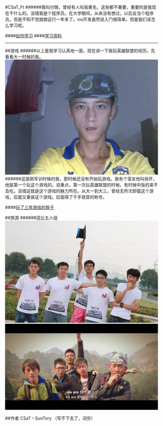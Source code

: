 #CSaT_Ft
######我叫付锦，曾经有人叫我黄毛，这些都不重要，重要的是我现在干什么的。没错我是个程序员。在大学期间。从来没有想过。以后会当个程序员。但是不知不觉就做这行一年多了。ios开发虽然说入门很简单。但是我们该怎么学习呢。

####[如何学习](http://limboy.me/essay/2015/08/14/learning-how-to-learn.html)
####[学习资料](https://github.com/iOSBIGDay/iOS.Big.Day.Communication.High.Bige.Group)

-----------------
##游戏
######以上是我学习认真地一面，现在讲一下我玩英雄联盟的经历。先看看大一时候的我。
![Screenshot of  Example](1.jpeg )
######这是刚军训时候的我，那时候还没有开始玩游戏。我有个室友他叫徐开，他是第一个玩这个游戏的。说重点，第一次玩英雄联盟的时候，有时候中饭的来不及吃。没错这就是这个游戏的魅力所在。从大一到大三，曾经无所次卸载这个游戏，后面又重装这个游戏。后面得了千手观音的称号。

####[玩了三年游戏的胖子](https://github.com/CSaTSunTory/firends/blob/master/CSaT_SunTory/CSaT_SunTory.md)

##旅游
######逗比五人组
![Screenshot of  Example](3.jpeg )
![Screenshot of  Example](2.jpeg )

##作者
CSaT丶SunTory （写不下去了，词穷）